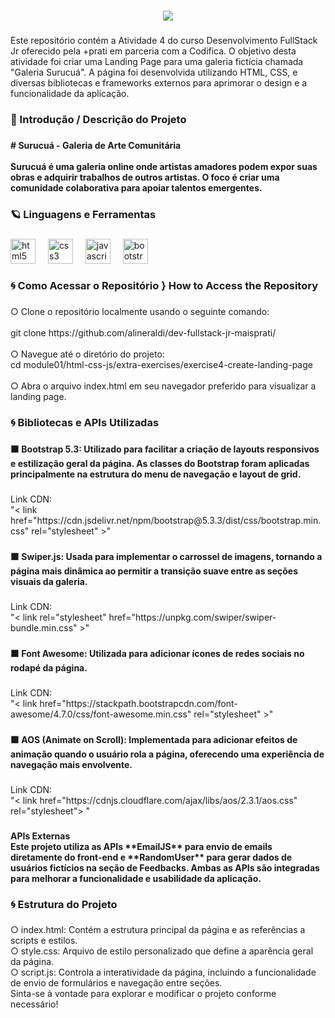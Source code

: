 ###

<div align="center">
  <img src="https://i.postimg.cc/DZgwVdDm/header-readme.png"  />
</div>

###

<p align="left">Este repositório contém a Atividade 4 do curso Desenvolvimento FullStack Jr oferecido pela +prati em parceria com a Codifica. O objetivo desta atividade foi criar uma Landing Page para uma galeria fictícia chamada "Galeria Surucuá". A página foi desenvolvida utilizando HTML, CSS, e diversas bibliotecas e frameworks externos para aprimorar o design e a funcionalidade da aplicação.</p>

###

<h3 align="left">🎨 Introdução / Descrição do Projeto</h3>

###

<h4 align="left"># Surucuá - Galeria de Arte Comunitária<br><br>Surucuá é uma galeria online onde artistas amadores podem expor suas obras e adquirir trabalhos de outros artistas. O foco é criar uma comunidade colaborativa para apoiar talentos emergentes.</h4>

###

<h3 align="left">🪐 Linguagens e Ferramentas</h3>

###

<div align="left">
  <img src="https://cdn.jsdelivr.net/gh/devicons/devicon/icons/html5/html5-original.svg" height="40" alt="html5 logo"  />
  <img width="12" />
  <img src="https://cdn.jsdelivr.net/gh/devicons/devicon/icons/css3/css3-original.svg" height="40" alt="css3 logo"  />
  <img width="12" />
  <img src="https://cdn.jsdelivr.net/gh/devicons/devicon/icons/javascript/javascript-original.svg" height="40" alt="javascript logo"  />
  <img width="12" />
  <img src="https://cdn.jsdelivr.net/gh/devicons/devicon/icons/bootstrap/bootstrap-original.svg" height="40" alt="bootstrap logo"  />
</div>

###

<h3 align="left">🌀 Como Acessar o Repositório } How to Access the Repository</h3>

###

<p align="left">○ Clone o repositório localmente usando o seguinte comando:<br><br>git clone https://github.com/alineraldi/dev-fullstack-jr-maisprati/<br><br>○ Navegue até o diretório do projeto:<br>cd module01/html-css-js/extra-exercises/exercise4-create-landing-page<br><br>○ Abra o arquivo index.html em seu navegador preferido para visualizar a landing page.</p>

###

<h3 align="left">🌀 Bibliotecas e APIs Utilizadas</h3>

###

<h4 align="left">🟧 Bootstrap 5.3: Utilizado para facilitar a criação de layouts responsivos e estilização geral da página. As classes do Bootstrap foram aplicadas principalmente na estrutura do menu de navegação e layout de grid.</h4>

###

<p align="left">Link CDN:<br>"< link href="https://cdn.jsdelivr.net/npm/bootstrap@5.3.3/dist/css/bootstrap.min.css" rel="stylesheet" >"</p>

###

<h4 align="left">🟧 Swiper.js: Usada para implementar o carrossel de imagens, tornando a página mais dinâmica ao permitir a transição suave entre as seções visuais da galeria.</h4>

###

<p align="left">Link CDN:<br>"< link rel="stylesheet" href="https://unpkg.com/swiper/swiper-bundle.min.css" >"</p>

###

<h4 align="left">🟧 Font Awesome: Utilizada para adicionar ícones de redes sociais no rodapé da página.</h4>

###

<p align="left">Link CDN:<br>"< link href="https://stackpath.bootstrapcdn.com/font-awesome/4.7.0/css/font-awesome.min.css" rel="stylesheet" >"</p>

###

<h4 align="left">🟧 AOS (Animate on Scroll): Implementada para adicionar efeitos de animação quando o usuário rola a página, oferecendo uma experiência de navegação mais envolvente.</h4>

###

<p align="left">Link CDN:<br>"< link href="https://cdnjs.cloudflare.com/ajax/libs/aos/2.3.1/aos.css" rel="stylesheet"> "</p>

###

<h4 align="left">APIs Externas<br>Este projeto utiliza as APIs **EmailJS** para envio de emails diretamente do front-end e **RandomUser** para gerar dados de usuários fictícios na seção de Feedbacks. Ambas as APIs são integradas para melhorar a funcionalidade e usabilidade da aplicação.</h4>

###

<h3 align="left">🌀 Estrutura do Projeto</h3>

###

<p align="left">○ index.html: Contém a estrutura principal da página e as referências a scripts e estilos.<br>○ style.css: Arquivo de estilo personalizado que define a aparência geral da página.<br>○ script.js: Controla a interatividade da página, incluindo a funcionalidade de envio de formulários e navegação entre seções.<br>Sinta-se à vontade para explorar e modificar o projeto conforme necessário!</p>

###
